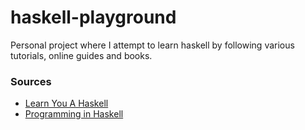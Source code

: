 # haskell-playground
Personal project where I attempt to learn haskell by following various tutorials, online guides and books.

### Sources
* [Learn You A Haskell](http://learnyouahaskell.com/chapters)
* [Programming in Haskell](http://www.cs.nott.ac.uk/~pszgmh/pih.html)
